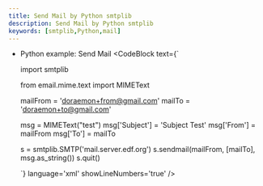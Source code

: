 ```yaml
---
title: Send Mail by Python smtplib
description: Send Mail by Python smtplib
keywords: [smtplib,Python,mail]
---
```




* Python example: Send Mail
<CodeBlock text={`

    import smtplib
    
    from email.mime.text import MIMEText
    
    mailFrom = 'doraemon+from@gmail.com'
    mailTo = 'doraemon+to@gmail.com'
    
    msg = MIMEText("test")
    msg['Subject'] = 'Subject Test'
    msg['From'] = mailFrom
    msg['To'] = mailTo
    
    s = smtplib.SMTP('mail.server.edf.org')
    s.sendmail(mailFrom, [mailTo], msg.as_string())
    s.quit()

    `}
      language='xml'
      showLineNumbers='true'
      /> 
